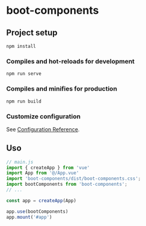 # boot-components

## Project setup
```
npm install
```

### Compiles and hot-reloads for development
```
npm run serve
```

### Compiles and minifies for production
```
npm run build
```

### Customize configuration
See [Configuration Reference](https://cli.vuejs.org/config/).

## Uso

```js
// main.js
import { createApp } from 'vue'
import App from '@/App.vue'
import 'boot-components/dist/boot-components.css';
import bootComponents from 'boot-components';
// ...

const app = createApp(App)

app.use(bootComponents)
app.mount('#app')
```

